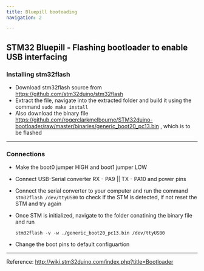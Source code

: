 ```yaml
---
title: Bluepill bootoading
navigation: 2

---
```

## STM32 Bluepill - Flashing bootloader to enable USB interfacing

### Installing stm32flash
* Download stm32flash source from <https://github.com/stm32duino/stm32flash>
* Extract the file, navigate into the extracted folder and build it using the command 
     `sudo make install`
* Also download the binary file <https://github.com/rogerclarkmelbourne/STM32duino-bootloader/raw/master/binaries/generic_boot20_pc13.bin> , which is to be flashed

***

### Connections
* Make the boot0 jumper HIGH and boot1 jumper LOW
* Connect USB-Serial converter 
    RX - PA9 || TX - PA10 and power pins
* Connect the serial converter to your computer and run the command `stm32flash /dev/ttyUSB0` to check if the STM is detected, if not reset the STM and try again 
* Once STM is initialized, navigate to the folder conatining the binary file and run

   `stm32flash -v -w ./generic_boot20_pc13.bin /dev/ttyUSB0`
* Change the boot pins to default configuartion

***

Reference: <http://wiki.stm32duino.com/index.php?title=Bootloader>